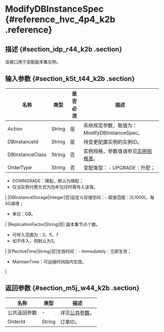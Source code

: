 # ModifyDBInstanceSpec {#reference_hvc_4p4_k2b .reference}

## 描述 {#section_idp_r44_k2b .section}

该接口用于变配副本集实例。

## 输入参数 {#section_k5t_t44_k2b .section}

|名称|类型|是否必须|描述|
|--|--|----|--|
|Action|String|是|系统规定参数，取值为：ModifyDBInstanceSpec。|
|DBInstanceId|String|是|待变更配置实例的实例ID。|
|DBInstanceClass|String|否|实例规格，参数值请参见[实例规格表](intl.zh-CN/API参考/API参考/附表/实例规格表.md#)。|
|OrderType|String|否|变配类型：-   UPGRADE：升配；
-   DOWNGRADE：降配，默认为降配；
-   仅当实例付费方式为包年包月时需传入该值。

|
|DBInstanceStorage|Integer|否|自定义存储空间：-   取值范围：\[5,1000\]，每5G递增；
-   单位：GB。

|
|ReplicationFactor|String|否| 副本集节点个数。

-   可传入范围为：3，5，7
-   如不传入，则默认为3。

 |
|EffectiveTime|String|否|生效时间：-   Immediately：立即生效；
-   MaintainTime：可运维时间段内生效。

|

## 返回参数 {#section_m5j_w44_k2b .section}

|名称|类型|描述|
|--|--|--|
|公共返回参数|-|详见[公共参数](intl.zh-CN/API参考/API参考/公共参数.md#)。|
|OrderId|String|订单ID。|

